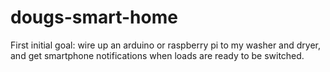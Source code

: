 # dougs-smart-home

First initial goal: wire up an arduino or raspberry pi to my washer and dryer, and get smartphone notifications when loads are ready to be switched.
